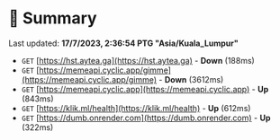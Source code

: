 # 📖 Summary
Last updated: **17/7/2023, 2:36:54 PTG "Asia/Kuala_Lumpur"**

- `GET` [https://hst.aytea.ga](https://hst.aytea.ga) - **Down** (188ms)
- `GET` [https://memeapi.cyclic.app/gimme](https://memeapi.cyclic.app/gimme) - **Down** (3612ms)
- `GET` [https://memeapi.cyclic.app](https://memeapi.cyclic.app) - **Up** (843ms)
- `GET` [https://klik.ml/health](https://klik.ml/health) - **Up** (612ms)
- `GET` [https://dumb.onrender.com](https://dumb.onrender.com) - **Up** (322ms)
